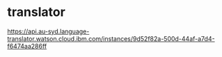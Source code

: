 # translator
https://api.au-syd.language-translator.watson.cloud.ibm.com/instances/9d52f82a-500d-44af-a7d4-f6474aa286ff
